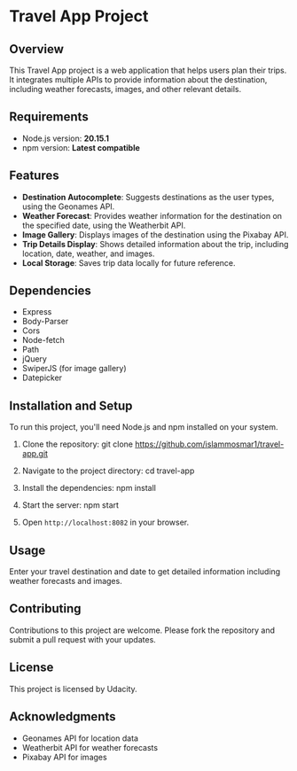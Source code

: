 # Travel App Project

## Overview
This Travel App project is a web application that helps users plan their trips. It integrates multiple APIs to provide information about the destination, including weather forecasts, images, and other relevant details.

## Requirements
- Node.js version: **20.15.1**
- npm version: **Latest compatible**



## Features

- **Destination Autocomplete**: Suggests destinations as the user types, using the Geonames API.
- **Weather Forecast**: Provides weather information for the destination on the specified date, using the Weatherbit API.
- **Image Gallery**: Displays images of the destination using the Pixabay API.
- **Trip Details Display**: Shows detailed information about the trip, including location, date, weather, and images.
- **Local Storage**: Saves trip data locally for future reference.

## Dependencies
- Express
- Body-Parser
- Cors
- Node-fetch
- Path
- jQuery
- SwiperJS (for image gallery)
- Datepicker


## Installation and Setup
To run this project, you'll need Node.js and npm installed on your system.

1. Clone the repository:
git clone https://github.com/islammosmar1/travel-app.git

2. Navigate to the project directory:
cd travel-app

3. Install the dependencies:
npm install

4. Start the server:
npm start

5. Open `http://localhost:8082` in your browser.

## Usage
Enter your travel destination and date to get detailed information including weather forecasts and images.

## Contributing
Contributions to this project are welcome. Please fork the repository and submit a pull request with your updates.

## License
This project is licensed by Udacity.

## Acknowledgments
- Geonames API for location data
- Weatherbit API for weather forecasts
- Pixabay API for images

